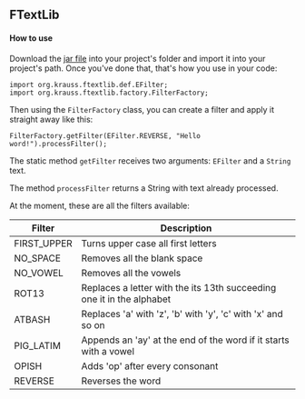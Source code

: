 ## FTextLib

#### How to use

Download the [jar file](lib/) into your project's folder and import it into your project's path.
Once you've done that, that's how you use in your code:

```
import org.krauss.ftextlib.def.EFilter;
import org.krauss.ftextlib.factory.FilterFactory;
```

Then using the `FilterFactory` class, you can create a filter and apply it straight away like this:

```
FilterFactory.getFilter(EFilter.REVERSE, "Hello word!").processFilter();
```

The static method `getFilter` receives two arguments: `EFilter` and a `String` text.

The method `processFilter` returns a String with text already processed.

At the moment, these are all the filters available:

Filter | Description
------ | -----------
FIRST_UPPER | Turns upper case all first letters
NO_SPACE | Removes all the blank space
NO_VOWEL | Removes all the vowels 
ROT13 | Replaces a letter with the its 13th succeeding one it in the alphabet
ATBASH | Replaces 'a' with 'z', 'b' with 'y', 'c' with 'x' and so on 
PIG_LATIM | Appends an 'ay' at the end of the word if it starts with a vowel
OPISH | Adds 'op' after every consonant 
REVERSE | Reverses the word 
 
 